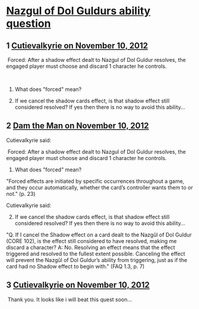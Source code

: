 # [Nazgul of Dol Guldurs ability question](https://community.fantasyflightgames.com/topic/74030-nazgul-of-dol-guldurs-ability-question/)

## 1 [Cutievalkyrie on November 10, 2012](https://community.fantasyflightgames.com/topic/74030-nazgul-of-dol-guldurs-ability-question/?do=findComment&comment=721098)

 Forced: After a shadow effect dealt to Nazgul of Dol Guldur resolves, the engaged player must choose and discard 1 character he controls.

 

1. What does "forced" mean?

2. If we cancel the shadow cards effect, is that shadow effect still considered resolved? If yes then there is no way to avoid this ability…

## 2 [Dam the Man on November 10, 2012](https://community.fantasyflightgames.com/topic/74030-nazgul-of-dol-guldurs-ability-question/?do=findComment&comment=721115)

Cutievalkyrie said:

 Forced: After a shadow effect dealt to Nazgul of Dol Guldur resolves, the engaged player must choose and discard 1 character he controls.

1. What does "forced" mean?

"Forced effects are initiated by specific occurrences
throughout a game, and they occur automatically,
whether the card’s controller wants them to or not." (p. 23)

Cutievalkyrie said:

2. If we cancel the shadow cards effect, is that shadow effect still considered resolved? If yes then there is no way to avoid this ability…

"Q. If I cancel the Shadow effect on a card dealt to the Nazgûl of Dol Guldur (CORE 102), is the effect still considered to have resolved, making me discard a character?
A: No. Resolving an effect means that the effect triggered and resolved to the fullest extent possible. Canceling the effect will prevent the Nazgûl of Dol Guldur’s ability from triggering, just as if the card had no Shadow effect to begin with." (FAQ 1.3, p. 7)

## 3 [Cutievalkyrie on November 10, 2012](https://community.fantasyflightgames.com/topic/74030-nazgul-of-dol-guldurs-ability-question/?do=findComment&comment=721121)

 Thank you. It looks like i will beat this quest soon…

